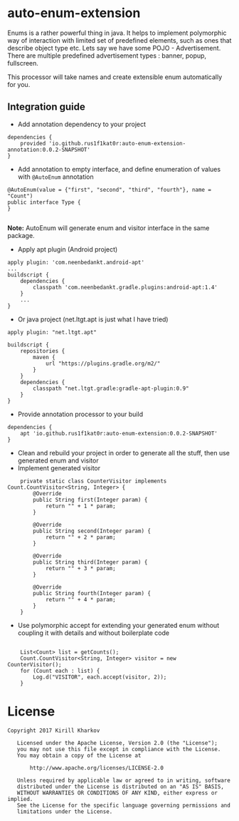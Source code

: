 # auto-enum-extension

Enums is a rather powerful thing in java. It helps to implement polymorphic way of interaction with limited set of predefined elements, such as ones that describe object type etc.
Lets say we have some POJO - Advertisement. There are multiple predefined advertisement types : banner, popup, fullscreen.

This processor will take names and create extensible enum automatically for you.

## Integration guide

* Add annotation dependency to your project

```
dependencies {
    provided 'io.github.rus1f1kat0r:auto-enum-extension-annotation:0.0.2-SNAPSHOT'
}
```

* Add annotation to empty interface, and define enumeration of values with `@AutoEnum` annotation 

```
@AutoEnum(value = {"first", "second", "third", "fourth"}, name = "Count")
public interface Type {
}
    
```

**Note:** AutoEnum will generate enum and visitor interface in the same package.

* Apply apt plugin (Android project)

```
apply plugin: 'com.neenbedankt.android-apt'
...
buildscript {
    dependencies {
        classpath 'com.neenbedankt.gradle.plugins:android-apt:1.4'
    }
    ...
}

```

* Or java project (net.ltgt.apt is just what I have tried)

```
apply plugin: "net.ltgt.apt"

buildscript {
    repositories {
        maven {
            url "https://plugins.gradle.org/m2/"
        }
    }
    dependencies {
        classpath "net.ltgt.gradle:gradle-apt-plugin:0.9"
    }
}

```

* Provide annotation processor to your build

```
dependencies {
    apt 'io.github.rus1f1kat0r:auto-enum-extension:0.0.2-SNAPSHOT'
}

```

* Clean and rebuild your project in order to generate all the stuff, then use generated enum and visitor
* Implement generated visitor

```
    private static class CounterVisitor implements Count.CountVisitor<String, Integer> {
        @Override
        public String first(Integer param) {
            return "" + 1 * param;
        }

        @Override
        public String second(Integer param) {
            return "" + 2 * param;
        }

        @Override
        public String third(Integer param) {
            return "" + 3 * param;
        }

        @Override
        public String fourth(Integer param) {
            return "" + 4 * param;
        }
    }
```

* Use polymorphic accept for extending your generated enum without coupling it with details and without boilerplate code

```

    List<Count> list = getCounts();
    Count.CountVisitor<String, Integer> visitor = new CounterVisitor();
    for (Count each : list) {
        Log.d("VISITOR", each.accept(visitor, 2));
    }
```

# License 

```
Copyright 2017 Kirill Kharkov

   Licensed under the Apache License, Version 2.0 (the "License");
   you may not use this file except in compliance with the License.
   You may obtain a copy of the License at

       http://www.apache.org/licenses/LICENSE-2.0

   Unless required by applicable law or agreed to in writing, software
   distributed under the License is distributed on an "AS IS" BASIS,
   WITHOUT WARRANTIES OR CONDITIONS OF ANY KIND, either express or implied.
   See the License for the specific language governing permissions and
   limitations under the License.
```
